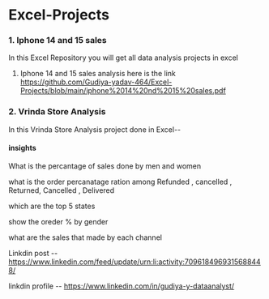 # Excel-Projects


### 1.  Iphone 14 and 15 sales 
In this Excel Repository you will get  all data analysis projects in excel

1. Iphone 14 and 15 sales analysis  here is the link  https://github.com/Gudiya-yadav-464/Excel-Projects/blob/main/iphone%2014%20nd%2015%20sales.pdf


### 2.  Vrinda Store Analysis 

In this Vrinda Store Analysis project done in Excel--</p>

#### insights

What is the percantage of sales done by men and women </p>
what is the order percanatage ration among Refunded , cancelled , Returned, Cancelled , Delivered </p>
which are the top 5 states </p>
show the oreder % by gender </p>
what are the sales that made by each channel </p>


Linkdin post -- https://www.linkedin.com/feed/update/urn:li:activity:7096184969315688448/</p>
linkdin profile -- https://www.linkedin.com/in/gudiya-y-dataanalyst/
